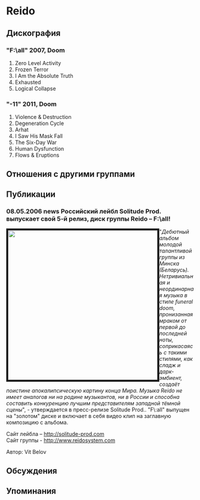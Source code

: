 # Reido



## Дискография

### "F:\all" 2007, Doom

1. Zero Level Activity	 
2. Frozen Terror	 
3. I Am the Absolute Truth	 
4. Exhausted	 
5. Logical Collapse

### "-11" 2011, Doom

1. Violence & Destruction
2. Degeneration Cycle
3. Arhat
4. I Saw His Mask Fall
5. The Six-Day War
6. Human Dysfunction
7. Flows & Eruptions


## Отношения с другими группами


## Публикации

### 08.05.2006 news Российский лейбл Solitude Prod. выпускает свой 5-й релиз, диск группы Reido – F:\all!

<P><IMG height=400 alt="" hspace=0 src="/images/news_rus/2006.05/10341.jpg" width=400 align=left border=5>"<EM>Дебютный альбом молодой талантливой группы из Минска (Беларусь). Нетривиальная и неординарная музыка в стиле funeral doom, пронизанная мраком от первой до последней ноты, соприкасаясь с такими стилями, как сладж и дарк-эмбиент, создаёт поистине апокалипсическую картину конца Мира. Музыка Reido не имеет аналогов ни на родине музыкантов, ни в России и способна составить конкуренцию лучшим представителям западной тёмной сцены</EM>", - утверждается в пресс-релизе Solitude Prod.. "F\:all" выпущен на "золотом" диске и включает в себя видео клип на заглавную композицию с альбома.</P>
<P>Сайт лейбла – <A href="http://solitude-prod.com/">http://solitude-prod.com</A><BR>Сайт группы - <A href="http://www.reidosystem.com/">http://www.reidosystem.com</A></P>
Автор: Vit Belov


## Обсуждения


## Упоминания


